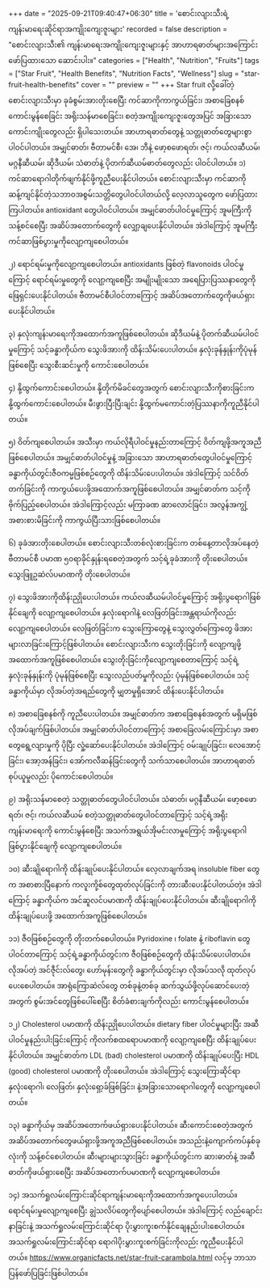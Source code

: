 +++
date = "2025-09-21T09:40:47+06:30"
title = 'စောင်းလျားသီးရဲ့ကျန်းမာရေးဆိုင်ရာအကျိုးကျေးဇူးများ'
recorded = false
description = "စောင်းလျားသီး၏ ကျန်းမာရေးအကျိုးကျေးဇူးများနှင့် အာဟာရဓာတ်များအကြောင်း ဖော်ပြထားသော ဆောင်းပါး။"
categories = ["Health", "Nutrition", "Fruits"]
tags = ["Star Fruit", "Health Benefits", "Nutrition Facts", "Wellness"]
slug = "star-fruit-health-benefits"
cover = ""
preview = ""
+++
Star fruit လို့ခေါ်တဲ့ စောင်းလျားသီးမှာ ခုခံစွမ်းအားတိုးစေပြီး ကင်ဆာကိုကာကွယ်ခြင်း၊ အစာခြေစနစ်ကောင်းမွန်စေခြင်း အရိုးသန်မာစေခြင်း၊ စတဲ့အကျိုးကျေးဇူးတွေအပြင် အခြားသောကောင်းကျိုးတွေလည်း ရှိပါသေးတယ်။ အာဟာရဓာတ်တွေနဲ့ သတ္တုဓာတ်တွေများစွာပါဝင်ပါတယ်။ အမျှင်ဓာတ်၊ ဗီတာမင်စီ၊ အေ၊ ဘီနဲ့ ဖော့စဖောရတ်၊ ဇင့်၊ ကယ်လဆီယမ်၊ မဂ္ဂနီဆီယမ်၊ ဆိုဒီယမ်၊ သံဓာတ်နဲ့ ပိုတက်ဆီယမ်ဓာတ်တွေလည်း ပါဝင်ပါတယ်။
၁) ကင်ဆာရောဂါတိုက်ဖျက်နိုင်ဖို့ကူညီပေးနိုင်ပါတယ်။
စောင်းလျားသီးမှာ ကင်ဆာကိုဆန့်ကျင်နိုင်တဲ့သဘာဝအစွမ်းသတ္တိတွေပါဝင်ပါတယ်လို့ လေ့လာသူတွေက ဖော်ပြထားကြပါတယ်။ antioxidant တွေပါဝင်ပါတယ်။ အမျှင်ဓာတ်ပါဝင်မှုကြောင့် အူမကြီးကို သန့်စင်စေပြီး အဆိပ်အတောက်တွေကို လျှော့ချပေးနိုင်ပါတယ်။ အဲဒါကြောင့် အူမကြီးကင်ဆာဖြစ်ပွားမှုကိုလျော့ကျစေပါတယ်။

၂) ရောင်ရမ်းမှုကိုလျော့ကျစေပါတယ်။
antioxidants ဖြစ်တဲ့ flavonoids ပါဝင်မှုကြောင့် ရောင်ရမ်းမှုတွေကို လျော့ကျစေပြီး အမျိုးမျိုးသော အရေပြားပြဿနာတွေကိုဖြေရှင်းပေးနိုင်ပါတယ်။ ဗီတာမင်စီပါဝင်တာကြောင့် အဆိပ်အတောက်တွေကိုဖယ်ရှားပေးနိုင်ပါတယ်။

၃) နှလုံးကျန်းမာရေးကိုအထောက်အကူဖြစ်စေပါတယ်။
ဆိုဒီယမ်နဲ့ ပိုတက်ဆီယမ်ပါဝင်မှုကြောင့် သင့်ခန္ဓာကိုယ်က သွေးဖိအားကို ထိန်းသိမ်းပေးပါတယ်။ နှလုံးခုန်နှုန်းကိုပုံမုန်ဖြစ်စေပြီး သွေးစီးဆင်းမှုကို ကောင်းစေပါတယ်။

၄) နို့ထွက်ကောင်းစေပါတယ်။
နို့တိုက်မိခင်တွေအတွက် စောင်းလျားသီးကိုစားခြင်းက နို့ထွက်ကောင်းစေပါတယ်။ မီးဖွားပြီးပြီးချင်း နို့ထွက်မကောင်းတဲ့ပြဿနာကိုကူညီနိုင်ပါတယ်။

၅) ဝိတ်ကျစေပါတယ်။
အသီးမှာ ကယ်လိုရီပါဝင်မှုနည်းတာကြောင့် ဝိတ်ကျဖို့အကူအညီဖြစ်စေပါတယ်။ အမျှင်ဓာတ်ပါဝင်မှုနဲ့ အခြားသော အာဟာရဓာတ်တွေပါဝင်မှုကြောင့် ခန္ဓာကိုယ်တွင်းဇီဝကမ္မဖြစ်စဉ်တွေကို ထိန်းသိမ်းပေးပါတယ်။ အဲဒါကြောင့် သင်ဝိတ်တက်ခြင်းကို ကာကွယ်ပေးဖို့အထောက်အကူဖြစ်စေပါတယ်။ အမျှင်ဓာတ်က သင့်ကို ဗိုက်ပြည့်စေပါတယ်။ အဲဒါကြောင့်လည်း မကြာခဏ ဆာလောင်ခြင်း၊ အလွန်အကျွံ့အစားစားမိခြင်းကို ကာကွယ်ပြီးသားဖြစ်စေပါတယ်။

၆) ခုခံအားတိုးစေပါတယ်။
စောင်းလျားသီးတစ်လုံးစားခြင်းက တစ်နေ့တာလိုအပ်နေတဲ့ဗီတာမင်စီ ပမာဏ ၅၀ရာခိုင်နှုန်းရစေတဲ့အတွက် သင့်ရဲ့ခုခံအားကို တိုးစေပါတယ်။ သွေးဖြူဥဆဲလ်ပမာဏကို တိုးစေပါတယ်။

၇) သွေးဖိအားကိုထိန်းညှိုပေးပါတယ်။
ကယ်လဆီယမ်ပါဝင်မှုကြောင့် အရိုးပွရောဂါဖြစ်နိုင်ချေကို လျော့ကျစေပါတယ်။ နှလုံးရောဂါနဲ့ လေဖြတ်ခြင်းအန္တရာယ်ကိုလည်း လျော့ကျစေပါတယ်။ လေဖြတ်ခြင်းက သွေးကြောတွေနဲ့ သွေးလွှတ်ကြောတွေ ဖိအားများလာခြင်းကြောင့်ဖြစ်ပါတယ်။ စောင်းလျားသီးက သွေးတိုးခြင်းကို လျော့ကျဖို့ အထောက်အကူဖြစ်စေပါတယ်။ သွေးတိုးခြင်းကိုလျော့ကျစေတာကြောင့် သင့်ရဲ့နှလုံးခုန်နှုန်းကို ပုံမုန်ဖြစ်စေပြီး သွေးလည်ပတ်မှုကိုလည်း ပုံမှန်ဖြစ်စေပါတယ်။ သင့်ခန္ဓာကိုယ်မှာ လိုအပ်တဲ့အရည်တွေကို မျှတမှုရှိအောင် ထိန်းပေးနိုင်ပါတယ်။

၈) အစာခြေစနစ်ကို ကူညီပေးပါတယ်။
အမျှင်ဓာတ်က အစာခြေစနစ်အတွက် မရှိမဖြစ်လိုအပ်ချက်ဖြစ်ပါတယ်။ အမျှင်ဓာတ်ပါဝင်တာကြောင့် အစာခြေလမ်းကြောင်းမှာ အစာတွေရွေ့လျားမှုကို ပိုပြီး လှုံ့ဆော်ပေးနိုင်ပါတယ်။ အဲဒါကြောင့် ဝမ်းချုပ်ခြင်း၊ လေအောင့်ခြင်း၊ အော့အန်ခြင်း၊ အော်ကလီဆန်ခြင်းတွေကို သက်သာစေပါတယ်။ အာဟာရဓာတ်စုပ်ယူမှုလည်း ပိုကောင်းစေပါတယ်။

၉) အရိုးသန်မာစေတဲ့ သတ္တုဓာတ်တွေပါဝင်ပါတယ်။
သံဓာတ်၊ မဂ္ဂနီဆီယမ်၊ ဖော့စဖောရတ်၊ ဇင့်၊ ကယ်လဆီယမ် စတဲ့သတ္တုဓာတ်တွေပါဝင်တာကြောင့် သင့်ရဲ့အရိုးကျန်းမာရေးကို ကောင်းမွန်စေပြီး အသက်အရွယ်အိုမင်းလာမှုကြောင့် အရိုးပွရောဂါဖြစ်ပွားနိုင်ချေကို လျော့ကျစေပါတယ်။

၁၀) ဆီးချိုရောဂါကို ထိန်းချုပ်ပေးနိုင်ပါတယ်။
လေ့လာချက်အရ insoluble fiber တွေက အစာစားပြီနောက် ကလူးကို့စ်တွေထုတ်လုပ်ခြင်းကို တားဆီးပေးနိုင်ပါတယ်တဲ့။ အဲဒါကြောင့် ခန္ဓာကိုယ်က အင်ဆူလင်ပမာဏကို ထိန်းချုပ်ပေးနိုင်ပါတယ်။ ဆီးချိုရောဂါကို ထိန်းချုပ်ပေးဖို့ အထောက်အကူဖြစ်စေပါတယ်။

၁၁) ဇီဝဖြစ်စဉ်တွေကို တိုးတက်စေပါတယ်။
Pyridoxine ၊ folate နဲ့ riboflavin တွေပါဝင်တာကြောင့် သင့်ရဲ့ခန္ဓာကိုယ်တွင်းက ဇီဝဖြစ်စဉ်တွေကို ထိန်းသိမ်းပေးပါတယ်။ လိုအပ်တဲ့ အင်ဇီုင်းလ်တွေ၊ ဟော်မုန်းတွေကို ခန္ဓာကိုယ်တွင်းမှာ လိုအပ်သလို ထုတ်လုပ်ပေးစေပါတယ်။ အာရုံကြောဆဲလ်တွေ တစ်ခုနဲ့တစ်ခု ဆက်သွယ်ဖို့လုပ်ဆောင်ပေးတဲ့အတွက် စွမ်းအင်တွေဖြစ်ပေါ်စေပြီး စိတ်ခံစားချက်ကိုလည်း ကောင်းမွန်စေပါတယ်။

၁၂) Cholesterol ပမာဏကို ထိန်းညှိုပေးပါတယ်။
dietary fiber ပါဝင်မှုများပြီး အဆီပါဝင်မှုနည်းပါးခြင်းကြောင့် ကိုလက်စထရောပမာဏကို လျော့ကျစေပြီး ထိန်းချုပ်ပေးနိုင်ပါတယ်။ အမျှင်ဓာတ်က LDL (bad) cholesterol ပမာဏကို ထိန်းချုပ်ပေးပြီး HDL (good) cholesterol ပမာဏကို တိုးစေပါတယ်။ အဲဒါကြောင့် သွေးကြောဆိုင်ရာ နှလုံးရောဂါ၊ လေဖြတ်၊ နှလုံးရှော့ခ်ဖြစ်ခြင်း၊ နဲ့အခြားသောရောဂါတွေကို လျော့ကျစေပါတယ်။

၁၃) ခန္ဓာကိုယ်မှ အဆိပ်အတောက်ဖယ်ရှားပေးနိုင်ပါတယ်။
ဆီးကောင်းစေတဲ့အတွက် အဆိပ်အတောက်တွေဖယ်ရှားဖို့အကူအညီဖြစ်စေပါတယ်။ အသည်းနဲ့ကျောက်ကပ်နှစ်ခုလုံးကို သန့်စင်စေပါတယ်။ ဆီးများများသွားခြင်း ခန္ဓာကိုယ်တွင်းက ဆားဓာတ်နဲ့ အဆီဓာတ်ကိုဖယ်ရှားစေပြီး အဆိပ်အတောက်ပမာဏကို လျော့ကျစေပါတယ်။

၁၄) အသက်ရှုလမ်းကြောင်းဆိုင်ရာကျန်းမာရေးကိုအထောက်အကူပေးပါတယ်။
ရောင်ရမ်းမှုလျော့ကျစေပြီး ချွဲသလိပ်တွေကိုပျော်စေပါတယ်။ အဲဒါကြောင့် လည်ချောင်းနာခြင်းနဲ့ အသက်ရှုလမ်းကြောင်းဆိုင်ရာ ပိုးမွှားကူးစက်နိုင်ချေနည်းပါးစေပါတယ်။ အသက်ရှုလမ်းကြောင်းဆိုင်ရာ ရောဂါပိုးမွှားကူးစက်ခြင်းကိုလည်း ကူညီပေးနိုင်ပါတယ်။
https://www.organicfacts.net/star-fruit-carambola.html လင့်မှ ဘာသာပြန်ဖော်ပြခြင်းဖြစ်ပါတယ်။ 